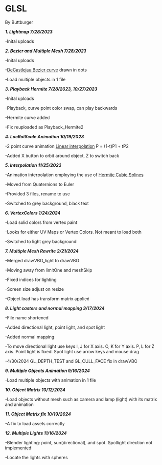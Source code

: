 # GLSL

By Buttburger

***1. Lightmap 7/28/2023***

-Inital uploads

***2. Bezier and Multiple Mesh 7/28/2023***

-Inital uploads

-[DeCastlejau Bezier curve](https://stackoverflow.com/questions/785097/how-do-i-implement-a-b%C3%A9zier-curve-in-c) drawn in dots

-Load multiple objects in 1 file

***3. Playback Hermite 7/28/2023, 10/27/2023***

-Inital uploads

-Playback, curve point color swap, can play backwards

-Hermite curve added

-Fix reuploaded as Playback_Hermite2

***4. LocRotScale Animation 10/19/2023***

-2 point curve animation [Linear interpolation](https://javascript.info/bezier-curve) P = (1-t)P1 + tP2

-Added X button to orbit around object, Z to switch back

***5. Interpolation 11/25/2023***

-Animation interpolation employing the use of [Hermite Cubic Splines](https://github.com/gszauer/GameAnimationProgramming)

-Moved from Quaternions to Euler

-Provided 3 files, rename to use

-Switched to grey background, black text

***6. VertexColors 1/24/2024***

-Load solid colors from vertex paint

-Looks for either UV Maps or Vertex Colors. Not meant to load both

-Switched to light grey background

***7. Multiple Mesh Rewrite 2/21/2024***

-Merged drawVBO_light to drawVBO

-Moving away from limitOne and meshSkip

-Fixed indices for lighting

-Screen size adjust on resize

-Object load has transform matrix applied

***8. Light casters and normal mapping 3/17/2024***

-File name shortened

-Added directional light, point light, and spot light

-Added normal mapping

-To move directional light use keys I, J for X axis. O, K for Y axis. P, L for Z axis. Point light is fixed. Spot light use arrow keys and mouse drag

-4/30/2024 GL_DEPTH_TEST and GL_CULL_FACE fix in drawVBO

***9. Multiple Objects Animation 9/16/2024***

-Load multiple objects with animation in 1 file

***10. Object Matrix 10/12/2024***

-Load objects without mesh such as camera and lamp (light) with its matrix and animation

***11. Object Matrix fix 10/19/2024***

-A fix to load assets correctly

***12. Multiple Lights 11/16/2024***

-Blender lighting: point, sun(directional), and spot. Spotlight direction not implemented

-Locate the lights with spheres
